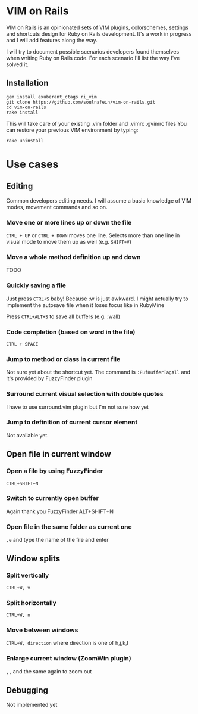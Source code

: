# VIM on Rails

VIM on Rails is an opinionated sets of VIM plugins, colorschemes, settings
and shortcuts design for Ruby on Rails development. 
It's a work in progress and I will add features along the way.

I will try to document possible scenarios developers found themselves when
writing Ruby on Rails code. For each scenario I'll list the way I've solved it.

## Installation

	gem install exuberant_ctags ri_vim
	git clone https://github.com/soulnafein/vim-on-rails.git
	cd vim-on-rails
	rake install

This will take care of your existing .vim folder and .vimrc .gvimrc files
You can restore your previous VIM environment by typing:

`rake uninstall`

# Use cases

## Editing

Common developers editing needs. I will assume a basic knowledge of VIM modes, 
movement commands and so on.

### Move one or more lines up or down the file

  `CTRL + UP` or `CTRL + DOWN` moves one line. Selects more than one line in 
  visual mode to move them up as well (e.g. `SHIFT+V`)

### Move a whole method definition up and down
 
  TODO

### Quickly saving a file

  Just press `CTRL+S` baby! Because :w is just awkward.
  I might actually try to implement the autosave file when it loses focus like in RubyMine
  
  Press `CTRL+ALT+S` to save all buffers (e.g. :wall)

### Code completion (based on word in the file)

  `CTRL + SPACE`

### Jump to method or class in current file

  Not sure yet about the shortcut yet. The command is
  `:FufBufferTagAll` and it's provided by FuzzyFinder plugin

### Surround current visual selection with double quotes

  I have to use surround.vim plugin but I'm not sure how yet

### Jump to definition of current cursor element
  
  Not available yet.

## Open file in current window

### Open a file by using FuzzyFinder
  
  `CTRL+SHIFT+N`

### Switch to currently open buffer
  
  Again thank you FuzzyFinder
  ALT+SHIFT+N

### Open file in the same folder as current one

  `,e` and type the name of the file and enter

## Window splits

### Split vertically

`CTRL+W, v`

### Split horizontally

`CTRL+W, n`

### Move between windows

`CTRL+W, direction` where direction is one of h,j,k,l

### Enlarge current window (ZoomWin plugin)

`,,` and the same again to zoom out

## Debugging

Not implemented yet
